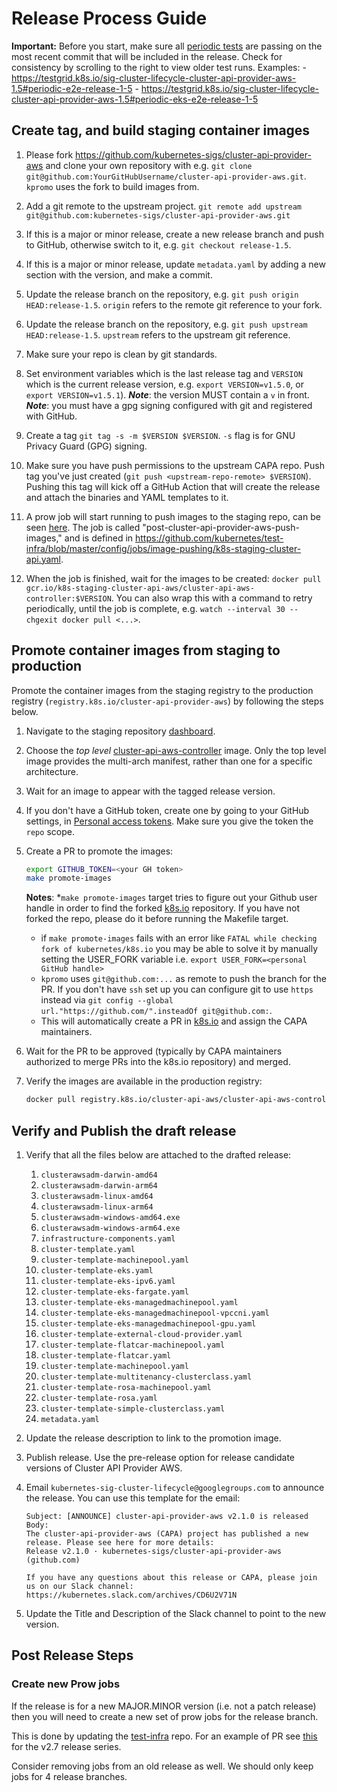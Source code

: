 # Release Process Guide

**Important:** Before you start, make sure all [periodic tests](https://testgrid.k8s.io/sig-cluster-lifecycle-cluster-api-provider-aws) are passing on the most recent commit that will be included in the release. Check for consistency by scrolling to the right to view older test runs.
    Examples:
    - <https://testgrid.k8s.io/sig-cluster-lifecycle-cluster-api-provider-aws-1.5#periodic-e2e-release-1-5>
    - <https://testgrid.k8s.io/sig-cluster-lifecycle-cluster-api-provider-aws-1.5#periodic-eks-e2e-release-1-5>

## Create tag, and build staging container images

1. Please fork <https://github.com/kubernetes-sigs/cluster-api-provider-aws> and clone your own repository with e.g. `git clone git@github.com:YourGitHubUsername/cluster-api-provider-aws.git`. `kpromo` uses the fork to build images from.
1. Add a git remote to the upstream project. `git remote add upstream git@github.com:kubernetes-sigs/cluster-api-provider-aws.git`
1. If this is a major or minor release, create a new release branch and push to GitHub, otherwise switch to it, e.g. `git checkout release-1.5`.
1. If this is a major or minor release, update `metadata.yaml` by adding a new section with the version, and make a commit.
1. Update the release branch on the repository, e.g. `git push origin HEAD:release-1.5`. `origin` refers to the remote git reference to your fork.
1. Update the release branch on the repository, e.g. `git push upstream HEAD:release-1.5`. `upstream` refers to the upstream git reference.
1. Make sure your repo is clean by git standards.
1. Set environment variables which is the last release tag and `VERSION` which is the current release version, e.g. `export VERSION=v1.5.0`, or `export VERSION=v1.5.1`).
    _**Note**_: the version MUST contain a `v` in front.
    _**Note**_: you must have a gpg signing configured with git and registered with GitHub.

1. Create a tag `git tag -s -m $VERSION $VERSION`. `-s` flag is for GNU Privacy Guard (GPG) signing.
1. Make sure you have push permissions to the upstream CAPA repo. Push tag you've just created (`git push <upstream-repo-remote> $VERSION`). Pushing this tag will kick off a GitHub Action that will create the release and attach the binaries and YAML templates to it.
1. A prow job will start running to push images to the staging repo, can be seen [here](https://testgrid.k8s.io/sig-cluster-lifecycle-image-pushes#post-cluster-api-provider-aws-push-images). The job is called "post-cluster-api-provider-aws-push-images," and is defined in <https://github.com/kubernetes/test-infra/blob/master/config/jobs/image-pushing/k8s-staging-cluster-api.yaml>.
1. When the job is finished, wait for the images to be created: `docker pull gcr.io/k8s-staging-cluster-api-aws/cluster-api-aws-controller:$VERSION`. You can also wrap this with a command to retry periodically, until the job is complete, e.g. `watch --interval 30 --chgexit docker pull <...>`.

## Promote container images from staging to production

Promote the container images from the staging registry to the production registry (`registry.k8s.io/cluster-api-provider-aws`) by following the steps below.

1. Navigate to the staging repository [dashboard](https://console.cloud.google.com/gcr/images/k8s-staging-cluster-api-aws/GLOBAL).
2. Choose the _top level_ [cluster-api-aws-controller](https://console.cloud.google.com/gcr/images/k8s-staging-cluster-api-aws/GLOBAL/cluster-api-aws-controller?gcrImageListsize=30) image. Only the top level image provides the multi-arch manifest, rather than one for a specific architecture.
3. Wait for an image to appear with the tagged release version.
4. If you don't have a GitHub token, create one by going to your GitHub settings, in [Personal access tokens](https://github.com/settings/tokens). Make sure you give the token the `repo` scope.
5. Create a PR to promote the images:

    ```bash
    export GITHUB_TOKEN=<your GH token>
    make promote-images
    ```

    **Notes**:
     *`make promote-images` target tries to figure out your Github user handle in order to find the forked [k8s.io](https://github.com/kubernetes/k8s.io) repository.
          If you have not forked the repo, please do it before running the Makefile target.
     * if `make promote-images` fails with an error like `FATAL while checking fork of kubernetes/k8s.io` you may be able to solve it by manually setting the USER_FORK variable i.e.  `export USER_FORK=<personal GitHub handle>`
     * `kpromo` uses `git@github.com:...` as remote to push the branch for the PR. If you don't have `ssh` set up you can configure
       git to use `https` instead via `git config --global url."https://github.com/".insteadOf git@github.com:`.
     * This will automatically create a PR in [k8s.io](https://github.com/kubernetes/k8s.io) and assign the CAPA maintainers.
6. Wait for the PR to be approved (typically by CAPA maintainers authorized to merge PRs into the k8s.io repository) and merged.
7. Verify the images are available in the production registry:

    ```bash
    docker pull registry.k8s.io/cluster-api-aws/cluster-api-aws-controller:${VERSION}
    ```


## Verify and Publish the draft release

1. Verify that all the files below are attached to the drafted release:
    1. `clusterawsadm-darwin-amd64`
    1. `clusterawsadm-darwin-arm64`
    1. `clusterawsadm-linux-amd64`
    1. `clusterawsadm-linux-arm64`
    1. `clusterawsadm-windows-amd64.exe`
    1. `clusterawsadm-windows-arm64.exe`
    1. `infrastructure-components.yaml`
    1. `cluster-template.yaml`
    1. `cluster-template-machinepool.yaml`
    1. `cluster-template-eks.yaml`
    1. `cluster-template-eks-ipv6.yaml`
    1. `cluster-template-eks-fargate.yaml`
    1. `cluster-template-eks-managedmachinepool.yaml`
    1. `cluster-template-eks-managedmachinepool-vpccni.yaml`
    1. `cluster-template-eks-managedmachinepool-gpu.yaml`
    1. `cluster-template-external-cloud-provider.yaml`
    1. `cluster-template-flatcar-machinepool.yaml`
    1. `cluster-template-flatcar.yaml`
    1. `cluster-template-machinepool.yaml`
    1. `cluster-template-multitenancy-clusterclass.yaml`
    1. `cluster-template-rosa-machinepool.yaml`
    1. `cluster-template-rosa.yaml`
    1. `cluster-template-simple-clusterclass.yaml`
    1. `metadata.yaml`
1. Update the release description to link to the promotion image.
1. Publish release. Use the pre-release option for release candidate versions of Cluster API Provider AWS.
1. Email `kubernetes-sig-cluster-lifecycle@googlegroups.com` to announce the release. You can use this template for the email:

    ```
    Subject: [ANNOUNCE] cluster-api-provider-aws v2.1.0 is released
    Body:
    The cluster-api-provider-aws (CAPA) project has published a new release. Please see here for more details:
    Release v2.1.0 · kubernetes-sigs/cluster-api-provider-aws (github.com)

    If you have any questions about this release or CAPA, please join us on our Slack channel:
    https://kubernetes.slack.com/archives/CD6U2V71N
    ```

1. Update the Title and Description of the Slack channel to point to the new version.

## Post Release Steps

### Create new Prow jobs

If the release is for a new MAJOR.MINOR version (i.e. not a patch release) then you will need to create a new set of prow jobs for the release branch.

This is done by updating the [test-infra](https://github.com/kubernetes/test-infra) repo. For an example of PR see [this](https://github.com/kubernetes/test-infra/pull/33751) for the v2.7 release series.

Consider removing jobs from an old release as well. We should only keep jobs for 4 release branches.
